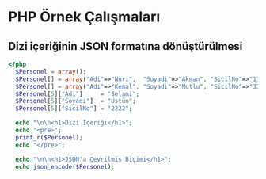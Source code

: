 # PHP Örnek Çalışmaları

## Dizi içeriğinin JSON formatına dönüştürülmesi

```PHP
<?php
  $Personel = array();
  $Personel[] = array("Adi"=>"Nuri",  "Soyadi"=>"Akman", "SicilNo"=>"1111");
  $Personel[] = array("Adi"=>"Kemal", "Soyadi"=>"Mutlu", "SicilNo"=>"3333");
  $Personel[5]["Adi"]     = "Selami";
  $Personel[5]["Soyadi"]  = "Üstün";
  $Personel[5]["SicilNo"] = "2222";

  echo "\n\n<h1>Dizi İçeriği</h1>";
  echo "<pre>";
  print_r($Personel);
  echo "</pre>";

  echo "\n\n<h1>JSON'a Çevrilmiş Biçimi</h1>";
  echo json_encode($Personel);
```
